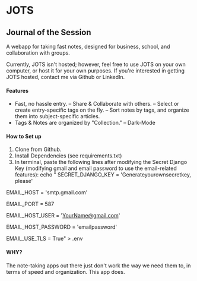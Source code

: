 # JOTS
## Journal of the Session

A webapp for taking fast notes, designed for business, school, and collaboration with groups. 

Currently, JOTS isn't hosted; however, feel free to use JOTS on your own computer, or host it for your own purposes. If you're interested in getting JOTS hosted, contact me via Github or LinkedIn. 

#### Features

- Fast, no hassle entry. 
– Share & Collaborate with others. 
– Select or create entry-specific tags on the fly.
– Sort notes by tags, and organize them into subject-specific articles. 
- Tags & Notes are organized by "Collection."
– Dark-Mode 

#### How to Set up

1. Clone from Github. 
2. Install Dependencies (see requirements.txt)
3. In terminal, paste the following lines after modifying the Secret Django Key (modifying gmail and email password to use the email-related features): 
echo "
SECRET_DJANGO_KEY = 'Generateyourownsecretkey, please'

EMAIL_HOST = 'smtp.gmail.com'

EMAIL_PORT = 587

EMAIL_HOST_USER = 'YourName@gmail.com'

EMAIL_HOST_PASSWORD = 'emailpassword'

EMAIL_USE_TLS = True" > .env

#### WHY?

The note-taking apps out there just don't work the way we need them to, in terms of speed and organization. This app does.
